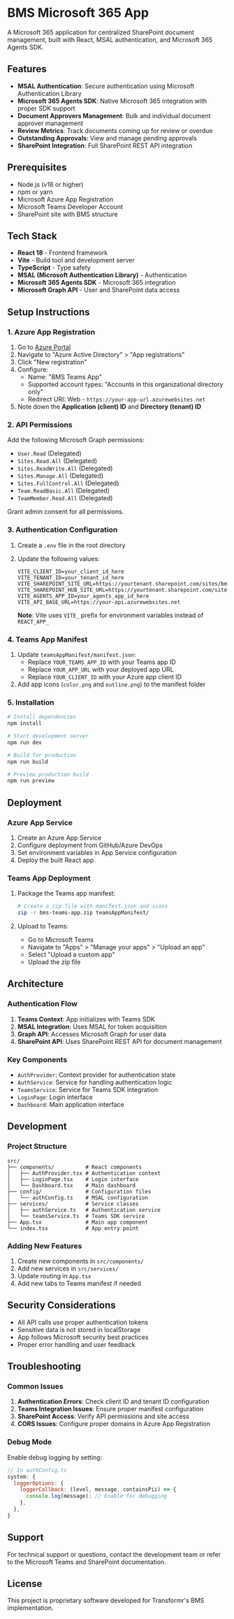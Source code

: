 # BMS Microsoft 365 App

A Microsoft 365 application for centralized SharePoint document management, built with React, MSAL authentication, and Microsoft 365 Agents SDK.

## Features

- **MSAL Authentication**: Secure authentication using Microsoft Authentication Library
- **Microsoft 365 Agents SDK**: Native Microsoft 365 integration with proper SDK support
- **Document Approvers Management**: Bulk and individual document approver management
- **Review Metrics**: Track documents coming up for review or overdue
- **Outstanding Approvals**: View and manage pending approvals
- **SharePoint Integration**: Full SharePoint REST API integration

## Prerequisites

- Node.js (v16 or higher)
- npm or yarn
- Microsoft Azure App Registration
- Microsoft Teams Developer Account
- SharePoint site with BMS structure

## Tech Stack

- **React 18** - Frontend framework
- **Vite** - Build tool and development server
- **TypeScript** - Type safety
- **MSAL (Microsoft Authentication Library)** - Authentication
- **Microsoft 365 Agents SDK** - Microsoft 365 integration
- **Microsoft Graph API** - User and SharePoint data access

## Setup Instructions

### 1. Azure App Registration

1. Go to [Azure Portal](https://portal.azure.com)
2. Navigate to "Azure Active Directory" > "App registrations"
3. Click "New registration"
4. Configure:
   - Name: "BMS Teams App"
   - Supported account types: "Accounts in this organizational directory only"
   - Redirect URI: Web - `https://your-app-url.azurewebsites.net`
5. Note down the **Application (client) ID** and **Directory (tenant) ID**

### 2. API Permissions

Add the following Microsoft Graph permissions:
- `User.Read` (Delegated)
- `Sites.Read.All` (Delegated)
- `Sites.ReadWrite.All` (Delegated)
- `Sites.Manage.All` (Delegated)
- `Sites.FullControl.All` (Delegated)
- `Team.ReadBasic.All` (Delegated)
- `TeamMember.Read.All` (Delegated)

Grant admin consent for all permissions.

### 3. Authentication Configuration

1. Create a `.env` file in the root directory
2. Update the following values:
   ```
   VITE_CLIENT_ID=your_client_id_here
   VITE_TENANT_ID=your_tenant_id_here
   VITE_SHAREPOINT_SITE_URL=https://yourtenant.sharepoint.com/sites/bms
   VITE_SHAREPOINT_HUB_SITE_URL=https://yourtenant.sharepoint.com/sites/bms
   VITE_AGENTS_APP_ID=your_agents_app_id_here
   VITE_API_BASE_URL=https://your-api.azurewebsites.net
   ```

   **Note**: Vite uses `VITE_` prefix for environment variables instead of `REACT_APP_`

### 4. Teams App Manifest

1. Update `teamsAppManifest/manifest.json`:
   - Replace `YOUR_TEAMS_APP_ID` with your Teams app ID
   - Replace `YOUR_APP_URL` with your deployed app URL
   - Replace `YOUR_CLIENT_ID` with your Azure app client ID
2. Add app icons (`color.png` and `outline.png`) to the manifest folder

### 5. Installation

```bash
# Install dependencies
npm install

# Start development server
npm run dev

# Build for production
npm run build

# Preview production build
npm run preview
```

## Deployment

### Azure App Service

1. Create an Azure App Service
2. Configure deployment from GitHub/Azure DevOps
3. Set environment variables in App Service configuration
4. Deploy the built React app

### Teams App Deployment

1. Package the Teams app manifest:
   ```bash
   # Create a zip file with manifest.json and icons
   zip -r bms-teams-app.zip teamsAppManifest/
   ```

2. Upload to Teams:
   - Go to Microsoft Teams
   - Navigate to "Apps" > "Manage your apps" > "Upload an app"
   - Select "Upload a custom app"
   - Upload the zip file

## Architecture

### Authentication Flow

1. **Teams Context**: App initializes with Teams SDK
2. **MSAL Integration**: Uses MSAL for token acquisition
3. **Graph API**: Accesses Microsoft Graph for user data
4. **SharePoint API**: Uses SharePoint REST API for document management

### Key Components

- `AuthProvider`: Context provider for authentication state
- `AuthService`: Service for handling authentication logic
- `TeamsService`: Service for Teams SDK integration
- `LoginPage`: Login interface
- `Dashboard`: Main application interface

## Development

### Project Structure

```
src/
├── components/          # React components
│   ├── AuthProvider.tsx # Authentication context
│   ├── LoginPage.tsx    # Login interface
│   └── Dashboard.tsx    # Main dashboard
├── config/              # Configuration files
│   └── authConfig.ts    # MSAL configuration
├── services/            # Service classes
│   ├── authService.ts   # Authentication service
│   └── teamsService.ts  # Teams SDK service
├── App.tsx              # Main app component
└── index.tsx            # App entry point
```

### Adding New Features

1. Create new components in `src/components/`
2. Add new services in `src/services/`
3. Update routing in `App.tsx`
4. Add new tabs to Teams manifest if needed

## Security Considerations

- All API calls use proper authentication tokens
- Sensitive data is not stored in localStorage
- App follows Microsoft security best practices
- Proper error handling and user feedback

## Troubleshooting

### Common Issues

1. **Authentication Errors**: Check client ID and tenant ID configuration
2. **Teams Integration Issues**: Ensure proper manifest configuration
3. **SharePoint Access**: Verify API permissions and site access
4. **CORS Issues**: Configure proper domains in Azure App Registration

### Debug Mode

Enable debug logging by setting:
```javascript
// In authConfig.ts
system: {
  loggerOptions: {
    loggerCallback: (level, message, containsPii) => {
      console.log(message); // Enable for debugging
    },
  },
}
```

## Support

For technical support or questions, contact the development team or refer to the Microsoft Teams and SharePoint documentation.

## License

This project is proprietary software developed for Transformr's BMS implementation.
